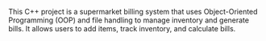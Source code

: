 This C++ project is a supermarket billing system that uses Object-Oriented Programming (OOP) and file handling to manage inventory and generate bills. 
It allows users to add items, track inventory, and calculate bills.
